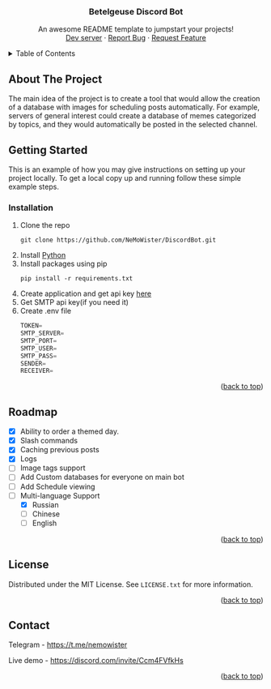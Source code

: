 <a name="readme-top"></a>

<!-- PROJECT LOGO -->
<br />
<div align="center">

  <h3 align="center">Betelgeuse Discord Bot</h3>

  <p align="center">
    An awesome README template to jumpstart your projects!
    <br />
    <a href="https://discord.com/invite/Ccm4FVfkHs">Dev server</a>
    ·
    <a href="https://discord.gg/HTTCbSfPeY">Report Bug</a>
    ·
    <a href="https://discord.gg/HTTCbSfPeY">Request Feature</a>
  </p>
</div>



<!-- TABLE OF CONTENTS -->
<details>
  <summary>Table of Contents</summary>
  <ol>
    <li>
      <a href="#about-the-project">About The Project</a>
    </li>
    <li>
      <a href="#getting-started">Getting Started</a>
      <ul>
        <li><a href="#installation">Installation</a></li>
      </ul>
    </li>
    <li><a href="#roadmap">Roadmap</a></li>
    <li><a href="#license">License</a></li>
    <li><a href="#contact">Contact</a></li>
  </ol>
</details>



<!-- ABOUT THE PROJECT -->
## About The Project

The main idea of the project is to create a tool that would allow the creation of a database with images for scheduling posts automatically. For example, servers of general interest could create a database of memes categorized by topics, and they would automatically be posted in the selected channel.

<!-- GETTING STARTED -->
## Getting Started

This is an example of how you may give instructions on setting up your project locally.
To get a local copy up and running follow these simple example steps.

### Installation

1. Clone the repo
   ```
   git clone https://github.com/NeMoWister/DiscordBot.git
   ```
2. Install [Python](https://www.python.org/downloads/)
3. Install packages using pip
   ```
   pip install -r requirements.txt
   ```
4. Create application and get api key [here](https://discord.com/developers/applications)
5. Get SMTP api key(if you need it)
6. Create .env file 
   ```js
   TOKEN=
   SMTP_SERVER=
   SMTP_PORT=
   SMTP_USER=
   SMTP_PASS=
   SENDER=
   RECEIVER=
   ```

<p align="right">(<a href="#readme-top">back to top</a>)</p>


<!-- ROADMAP -->
## Roadmap

- [x] Ability to order a themed day.
- [x] Slash commands
- [x] Caching previous posts
- [x] Logs
- [ ] Image tags support
- [ ] Add Custom databases for everyone on main bot
- [ ] Add Schedule viewing
- [ ] Multi-language Support
    - [x] Russian 
    - [ ] Chinese
    - [ ] English

<p align="right">(<a href="#readme-top">back to top</a>)</p>


<!-- LICENSE -->
## License

Distributed under the MIT License. See `LICENSE.txt` for more information.

<p align="right">(<a href="#readme-top">back to top</a>)</p>



<!-- CONTACT -->
## Contact

Telegram - https://t.me/nemowister

Live demo - https://discord.com/invite/Ccm4FVfkHs

<p align="right">(<a href="#readme-top">back to top</a>)</p>


